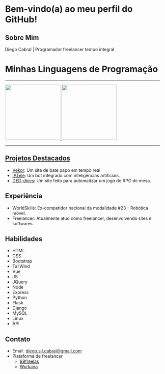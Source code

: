 # Bem-vindo(a) ao meu perfil do GitHub!

## Sobre Mim

Diego Cabral | Programador freelancer tempo integral

# Minhas Linguagens de Programação
<hr>
<div>
  <a href="https://github.com/m-eleoterio">
  <img height="180em" src="https://github-readme-stats.vercel.app/api?username=Dalistor&show_icons=true&theme=onedark&include_all_commits=true&count_private=true&hide_border=true"/>
  <img height="180em" src="https://github-readme-stats.vercel.app/api/top-langs/?username=Dalistor&layout=compact&langs_count=8&hide_border=true&theme=onedark&include_all_commits=true&count_private=true"/>
</div>
<hr>

## Projetos Destacados

- [Vekor](https://github.com/Dalistor/Vekor.git): Um site de bate papo em tempo real.
- [IATele](https://github.com/Dalistor/Pench.git): Um bot integrado com inteligências artificiais.
- [DED-dices](https://deddices.pythonanywhere.com): Um site feito para automatizar um jogo de RPG de mesa.

## Experiência

- WorldSkills: Ex-competidor nacional da modalidade #23 - Robótica móvel.
- Freelancer: Atualmente atuo como freelancer, desenvolvendo sites e softwares.

## Habilidades

- HTML
- CSS
- Bootstrap
- TailWind
- Vue
- JS
- JQuery
- Node
- Express
- Python
- Flask
- Django
- MySQL
- Linux
- API

## Contato

- Email: diego.sil.cabral@gmail.com
- Plataforma de freelancer
    * [99freelas](https://github.com/Dalistor/Vekor.git)
    * [Workana](https://www.workana.com/freelancer/9773b02ae1caa190d8552ebddfb5da37)

